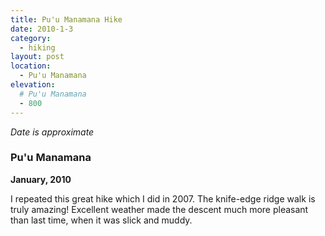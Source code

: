 ```yaml
---
title: Pu'u Manamana Hike
date: 2010-1-3
category:
  - hiking
layout: post
location:
  - Pu'u Manamana
elevation:
  # Pu'u Manamana
  - 800
---
```


*Date is approximate*

### Pu'u Manamana
<b>January, 2010</b>

I repeated this great hike which I did in 2007. The knife-edge ridge walk is
truly amazing! Excellent weather made the descent much more pleasant than last
time, when it was slick and muddy.
